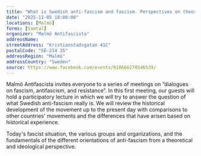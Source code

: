 ```yaml
---
title: "What is Swedish anti-fascism and fascism. Perspectives on theory and practice"
date: "2025-11-05 18:00:00"
locations: [Malmö]
forms: [Samtal]
organizer: "Malmö Antifascista"
addressName: 
streetAddress: "Kristianstadsgatan 41C"
postalCode: "SE-214 35"
addressRegion: "Malmö"
addressCountry: "Sweden"
source: https://www.facebook.com/events/818666270546539/
---
```

Malmö Antifascista invites everyone to a series of meetings on “dialogues on fascism, antifascism, and resistance”. In this first meeting, our guests will hold a participatory lecture in which we will try to answer the question of what Swedish anti-fascism really is. We will review the historical development of the movement up to the present day with comparisons to other countries' movements and the differences that have arisen based on historical experience. 

Today's fascist situation, the various groups and organizations, and the fundamentals of the different orientations of anti-fascism from a theoretical and ideological perspective.
